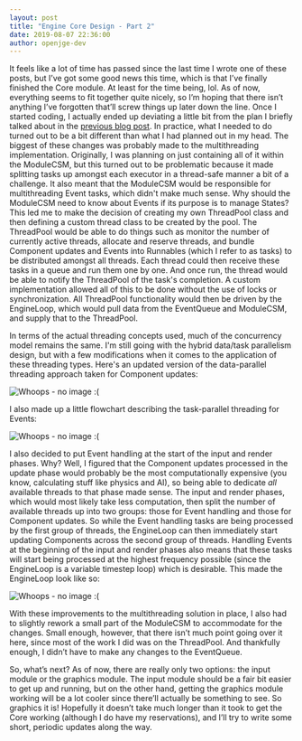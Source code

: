 ```yaml
---
layout: post
title: "Engine Core Design - Part 2"
date: 2019-08-07 22:36:00
author: openjge-dev
---
```

It feels like a lot of time has passed since the last time I wrote one of these posts, but I’ve got some good news this time, which is that I’ve finally finished the Core module. At least for the time being, lol. As of now, everything seems to fit together quite nicely, so I’m hoping that there isn’t anything I’ve forgotten that’ll screw things up later down the line. Once I started coding, I actually ended up deviating a little bit from the plan I briefly talked about in the [previous blog post](https://openjge.github.io/OpenJGE2D-Website/blog/engine-core/). In practice, what I needed to do turned out to be a bit different than what I had planned out in my head. The biggest of these changes was probably made to the multithreading implementation. Originally, I was planning on just containing all of it within the ModuleCSM, but this turned out to be problematic because it made splitting tasks up amongst each executor in a thread-safe manner a bit of a challenge. It also meant that the ModuleCSM would be responsible for multithreading Event tasks, which didn't make much sense. Why should the ModuleCSM need to know about Events if its purpose is to manage States? This led me to make the decision of creating my own ThreadPool class and then defining a custom thread class to be created by the pool. The ThreadPool would be able to do things such as monitor the number of currently active threads, allocate and reserve threads, and bundle Component updates and Events into Runnables (which I refer to as tasks) to be distributed amongst all threads. Each thread could then receive these tasks in a queue and run them one by one. And once run, the thread would be able to notify the ThreadPool of the task's completion. A custom implementation allowed all of this to be done without the use of locks or synchronization. All ThreadPool functionality would then be driven by the EngineLoop, which would pull data from the EventQueue and ModuleCSM, and supply that to the ThreadPool.

In terms of the actual threading concepts used, much of the concurrency model remains the same. I'm still going with the hybrid data/task parallelism design, but with a few modifications when it comes to the application of these threading types. Here's an updated version of the data-parallel threading approach taken for Component updates:

![Whoops - no image :(](https://openjge.github.io/OpenJGE2D-Website/img/posts/Core-Component-Threading.jpg "Revised Component Threading Solution")

I also made up a little flowchart describing the task-parallel threading for Events:

![Whoops - no image :(](https://openjge.github.io/OpenJGE2D-Website/img/posts/Core-Event-Threading.jpg "Revised Event Threading Solution")

I also decided to put Event handling at the start of the input and render phases. Why? Well, I figured that the Component updates processed in the update phase would probably be the most computationally expensive (you know, calculating stuff like physics and AI), so being able to dedicate *all* available threads to that phase made sense. The input and render phases, which would most likely take less computation, then split the number of available threads up into two groups: those for Event handling and those for Component updates. So while the Event handling tasks are being processed by the first group of threads, the EngineLoop can then immediately start updating Components across the second group of threads. Handling Events at the beginning of the input and render phases also means that these tasks will start being processed at the highest frequency possible (since the EngineLoop is a variable timestep loop) which is desirable. This made the EngineLoop look like so:

![Whoops - no image :(](https://openjge.github.io/OpenJGE2D-Website/img/posts/Core-Overview.jpg "Revised Engine Loop")

With these improvements to the multithreading solution in place, I also had to slightly rework a small part of the ModuleCSM to accommodate for the changes. Small enough, however, that there isn’t much point going over it here, since most of the work I did was on the ThreadPool. And thankfully enough, I didn’t have to make any changes to the EventQueue.

So, what’s next? As of now, there are really only two options: the input module or the graphics module. The input module should be a fair bit easier to get up and running, but on the other hand, getting the graphics module working will be a lot cooler since there’ll actually be something to see. So graphics it is! Hopefully it doesn’t take much longer than it took to get the Core working (although I do have my reservations), and I’ll try to write some short, periodic updates along the way.

